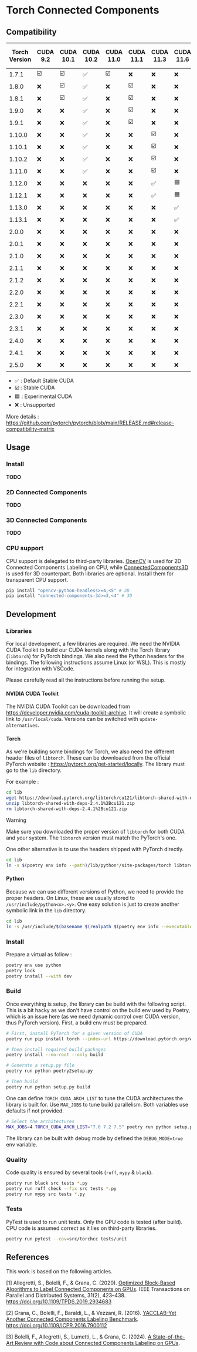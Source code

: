 # Torch Connected Components

## Compatibility

| Torch Version | CUDA 9.2 | CUDA 10.1 | CUDA 10.2 | CUDA 11.0 | CUDA 11.1 | CUDA 11.3 | CUDA 11.6 | CUDA 11.7 | CUDA 11.8 | CUDA 12.1 | CUDA 12.4 | Min. Python Version | Max. Python Version |
| ------------- | -------- | --------- | --------- | --------- | --------- | --------- | --------- | --------- | --------- | --------- | --------- | ------------------- | ------------------- |
| 1.7.1         | ☑️       | ☑️        | ✅        | ☑️        | ❌        | ❌        | ❌        | ❌        | ❌        | ❌        | ❌        | 3.6                 | 3.9                 |
| 1.8.0         | ❌       | ☑️        | ✅        | ❌        | ☑️        | ❌        | ❌        | ❌        | ❌        | ❌        | ❌        | 3.6                 | 3.9                 |
| 1.8.1         | ❌       | ☑️        | ✅        | ❌        | ☑️        | ❌        | ❌        | ❌        | ❌        | ❌        | ❌        | 3.6                 | 3.9                 |
| 1.9.0         | ❌       | ❌        | ✅        | ❌        | ☑️        | ❌        | ❌        | ❌        | ❌        | ❌        | ❌        | 3.6                 | 3.9                 |
| 1.9.1         | ❌       | ❌        | ✅        | ❌        | ☑️        | ❌        | ❌        | ❌        | ❌        | ❌        | ❌        | 3.6                 | 3.9                 |
| 1.10.0        | ❌       | ❌        | ✅        | ❌        | ❌        | ☑️        | ❌        | ❌        | ❌        | ❌        | ❌        | 3.6                 | 3.9                 |
| 1.10.1        | ❌       | ❌        | ✅        | ❌        | ❌        | ☑️        | ❌        | ❌        | ❌        | ❌        | ❌        | 3.6                 | 3.9                 |
| 1.10.2        | ❌       | ❌        | ✅        | ❌        | ❌        | ☑️        | ❌        | ❌        | ❌        | ❌        | ❌        | 3.6                 | 3.10                |
| 1.11.0        | ❌       | ❌        | ✅        | ❌        | ❌        | ☑️        | ❌        | ❌        | ❌        | ❌        | ❌        | 3.7                 | 3.10                |
| 1.12.0        | ❌       | ❌        | ❌        | ❌        | ❌        | ✅        | 🟦        | ❌        | ❌        | ❌        | ❌        | 3.7                 | 3.10                |
| 1.12.1        | ❌       | ❌        | ❌        | ❌        | ❌        | ✅        | 🟦        | ❌        | ❌        | ❌        | ❌        | 3.7                 | 3.10                |
| 1.13.0        | ❌       | ❌        | ❌        | ❌        | ❌        | ❌        | ✅        | 🟦        | ❌        | ❌        | ❌        | 3.7                 | 3.10                |
| 1.13.1        | ❌       | ❌        | ❌        | ❌        | ❌        | ❌        | ✅        | 🟦        | ❌        | ❌        | ❌        | 3.7                 | 3.10                |
| 2.0.0         | ❌       | ❌        | ❌        | ❌        | ❌        | ❌        | ❌        | ✅        | 🟦        | ❌        | ❌        | 3.8                 | 3.11                |
| 2.0.1         | ❌       | ❌        | ❌        | ❌        | ❌        | ❌        | ❌        | ✅        | 🟦        | ❌        | ❌        | 3.8                 | 3.11                |
| 2.1.0         | ❌       | ❌        | ❌        | ❌        | ❌        | ❌        | ❌        | ❌        | ✅        | 🟦        | ❌        | 3.8                 | 3.11                |
| 2.1.1         | ❌       | ❌        | ❌        | ❌        | ❌        | ❌        | ❌        | ❌        | ✅        | 🟦        | ❌        | 3.8                 | 3.11                |
| 2.1.2         | ❌       | ❌        | ❌        | ❌        | ❌        | ❌        | ❌        | ❌        | ✅        | 🟦        | ❌        | 3.8                 | 3.11                |
| 2.2.0         | ❌       | ❌        | ❌        | ❌        | ❌        | ❌        | ❌        | ❌        | ✅        | 🟦        | ❌        | 3.8                 | 3.11                |
| 2.2.1         | ❌       | ❌        | ❌        | ❌        | ❌        | ❌        | ❌        | ❌        | ✅        | 🟦        | ❌        | 3.8                 | 3.11                |
| 2.3.0         | ❌       | ❌        | ❌        | ❌        | ❌        | ❌        | ❌        | ❌        | ✅        | 🟦        | ❌        | 3.8                 | 3.11                |
| 2.3.1         | ❌       | ❌        | ❌        | ❌        | ❌        | ❌        | ❌        | ❌        | ✅        | 🟦        | ❌        | 3.8                 | 3.11                |
| 2.4.0         | ❌       | ❌        | ❌        | ❌        | ❌        | ❌        | ❌        | ❌        | ☑️        | ✅        | 🟦        | 3.8                 | 3.12                |
| 2.4.1         | ❌       | ❌        | ❌        | ❌        | ❌        | ❌        | ❌        | ❌        | ☑️        | ✅        | 🟦        | 3.8                 | 3.12                |
| 2.5.0         | ❌       | ❌        | ❌        | ❌        | ❌        | ❌        | ❌        | ❌        | ☑️        | ✅        | ☑️        | 3.9                 | 3.12                |

- ✅ : Default Stable CUDA
- ☑️ : Stable CUDA
- 🟦 : Experimental CUDA
- ❌ : Unsupported

More details : https://github.com/pytorch/pytorch/blob/main/RELEASE.md#release-compatibility-matrix

## Usage

### Install

**TODO**

### 2D Connected Components

**TODO**

### 3D Connected Components

**TODO**

### CPU support

CPU support is delegated to third-party libraries. [OpenCV](https://github.com/opencv/opencv-python) is used for 2D Connected Components Labeling on CPU, while [ConnectedComponents3D](https://github.com/seung-lab/connected-components-3d) is used for 3D counterpart. Both libraries are optional. Install them for transparent CPU support.

```bash
pip install "opencv-python-headless>=4,<5" # 2D
pip install "connected-components-3d>=3,<4" # 3D
```

## Development

### Libraries

For local development, a few libraries are required. We need the NVIDIA CUDA Toolkit to build our CUDA kernels along with the Torch library (`libtorch`) for PyTorch bindings. We also need the Python headers for the bindings. The following instructions assume Linux (or WSL). This is mostly for integration with VSCode.

Please carefully read all the instructions before running the setup.

#### NVIDIA CUDA Toolkit

The NVIDIA CUDA Toolkit can be downloaded from https://developer.nvidia.com/cuda-toolkit-archive. It will create a symbolic link to `/usr/local/cuda`. Versions can be switched with `update-alternatives`.

#### Torch

As we're building some bindings for Torch, we also need the different header files of `libtorch`. These can be downloaded from the official PyTorch website : https://pytorch.org/get-started/locally. The library must go to the `lib` directory.

For example :

```bash
cd lib
wget https://download.pytorch.org/libtorch/cu121/libtorch-shared-with-deps-2.4.1%2Bcu121.zip # libtorch 2.4.1 for CUDA 12.1 (Linux)
unzip libtorch-shared-with-deps-2.4.1%2Bcu121.zip
rm libtorch-shared-with-deps-2.4.1%2Bcu121.zip
```

> [!WARNING]
> Make sure you downloaded the proper version of `libtorch` for both CUDA and your system. The `libtorch` version must match the PyTorch's one.

One other alternative is to use the headers shipped with PyTorch directly.

```bash
cd lib
ln -s $(poetry env info --path)/lib/python*/site-packages/torch libtorch
```

#### Python

Because we can use different versions of Python, we need to provide the proper headers. On Linux, these are usually stored to `/usr/include/python<x>.<y>`. One easy solution is just to create another symbolic link in the `lib` directory.

```bash
cd lib
ln -s /usr/include/$(basename $(realpath $(poetry env info --executable))) python
```

### Install

Prepare a virtual as follow :

```bash
poetry env use python
poetry lock
poetry install --with dev
```

### Build

Once everything is setup, the library can be build with the following script. This is a bit hacky as we don't have control on the build env used by Poetry, which is an issue here (as we need dynamic control over CUDA version, thus PyTorch version).
First, a build env must be prepared.

```bash
# First, install PyTorch for a given version of CUDA
poetry run pip install torch --index-url https://download.pytorch.org/whl/121

# Then install required build packages
poetry install --no-root --only build

# Generate a setup.py file
poetry run python poetry2setup.py
```

```bash
# Then build
poetry run python setup.py build
```

One can define `TORCH_CUDA_ARCH_LIST` to tune the CUDA architectures the library is built for. Use `MAX_JOBS` to tune build parallelism. Both variables use defaults if not provided.

```bash
# Select the architectures
MAX_JOBS=4 TORCH_CUDA_ARCH_LIST="7.0 7.2 7.5" poetry run python setup.py build
```

The library can be built with debug mode by defined the `DEBUG_MODE=true` env variable.

### Quality

Code quality is ensured by several tools (`ruff`, `mypy` & `black`).

```bash
poetry run black src tests *.py
poetry run ruff check --fix src tests *.py
poetry run mypy src tests *.py
```

### Tests

PyTest is used to run unit tests. Only the GPU code is tested (after build). CPU code is assumed correct as it lies on third-party libraries.

```bash
poetry run pytest --cov=src/torchcc tests/unit
```

## References

This work is based on the following articles.

[1] Allegretti, S., Bolelli, F., & Grana, C. (2020). [Optimized Block-Based Algorithms to Label Connected Components on GPUs](https://federicobolelli.it/pub_files/2019tpds.pdf). IEEE Transactions on Parallel and Distributed Systems, 31(2), 423–438. https://doi.org/10.1109/TPDS.2019.2934683

[2] Grana, C., Bolelli, F., Baraldi, L., & Vezzani, R. (2016). [YACCLAB-Yet Another Connected Components Labeling Benchmark](https://federicobolelli.it/pub_files/2016icpr.pdf). https://doi.org/10.1109/ICPR.2016.7900112

[3] Bolelli, F., Allegretti, S., Lumetti, L., & Grana, C. (2024). [A State-of-the-Art Review with Code about Connected Components Labeling on GPUs](https://federicobolelli.it/pub_files/2024tpds.pdf).
